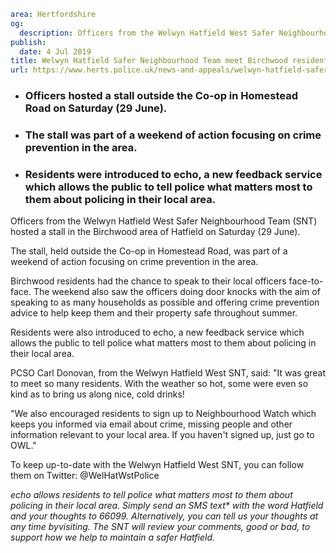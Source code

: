 ```yaml
area: Hertfordshire
og:
  description: Officers from the Welwyn Hatfield West Safer Neighbourhood Team (SNT) hosted a stall in the Birchwood area of Hatfield on Saturday (29 June).
publish:
  date: 4 Jul 2019
title: Welwyn Hatfield Safer Neighbourhood Team meet Birchwood residents
url: https://www.herts.police.uk/news-and-appeals/welwyn-hatfield-safer-neighbourhood-team-meet-birchwood-residents-0449b
```

* ### Officers hosted a stall outside the Co-op in Homestead Road on Saturday (29 June).

 * ### The stall was part of a weekend of action focusing on crime prevention in the area.

 * ### Residents were introduced to echo, a new feedback service which allows the public to tell police what matters most to them about policing in their local area.

Officers from the Welwyn Hatfield West Safer Neighbourhood Team (SNT) hosted a stall in the Birchwood area of Hatfield on Saturday (29 June).

The stall, held outside the Co-op in Homestead Road, was part of a weekend of action focusing on crime prevention in the area.

Birchwood residents had the chance to speak to their local officers face-to-face. The weekend also saw the officers doing door knocks with the aim of speaking to as many households as possible and offering crime prevention advice to help keep them and their property safe throughout summer.

Residents were also introduced to echo, a new feedback service which allows the public to tell police what matters most to them about policing in their local area.

PCSO Carl Donovan, from the Welwyn Hatfield West SNT, said: "It was great to meet so many residents. With the weather so hot, some were even so kind as to bring us along nice, cold drinks!

"We also encouraged residents to sign up to Neighbourhood Watch which keeps you informed via email about crime, missing people and other information relevant to your local area. If you haven't signed up, just go to OWL."

To keep up-to-date with the Welwyn Hatfield West SNT, you can follow them on Twitter: @WelHatWstPolice

_echo allows residents to tell police what matters most to them about policing in their local area. Simply send an SMS text* with the word Hatfield and your thoughts to 66099. Alternatively, you can tell us your thoughts at any time byvisiting. The SNT will review your comments, good or bad, to support how we help to maintain a safer Hatfield._
